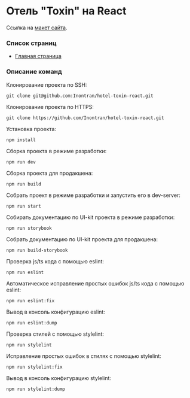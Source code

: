 # Отель "Toxin" на React

Ссылка на [макет сайта](https://www.figma.com/file/MumYcKVk9RkKZEG6dR5E3A/).

### Список страниц
- [Главная страница](https://inontran.github.io/hotel-toxin-react/)

### Описание команд
Клонирование проекта по SSH:
```
git clone git@github.com:Inontran/hotel-toxin-react.git
```

Клонирование проекта по HTTPS:
```
git clone https://github.com/Inontran/hotel-toxin-react.git
```

Установка проекта:
```
npm install
```

Сборка проекта в режиме разработки:
```
npm run dev
```

Сборка проекта для продакшена:
```
npm run build
```

Собрать проект в режиме разработки и запустить его в dev-server:
```
npm run start
```

Собирать документацию по UI-kit проекта в режиме разработки:
```
npm run storybook
```

Собрать документацию по UI-kit проекта для продакшена:
```
npm run build-storybook
```


Проверка js/ts кода с помощью eslint:
```
npm run eslint
```

Автоматическое исправление простых ошибок js/ts кода с помощью eslint:
```
npm run eslint:fix
```

Вывод в консоль конфигурацию eslint:
```
npm run eslint:dump
```

Проверка стилей с помощью stylelint:
```
npm run stylelint
```

Исправление простых ошибок в стилях с помощью stylelint:
```
npm run stylelint:fix
```

Вывод в консоль конфигурацию stylelint:
```
npm run stylelint:dump
```